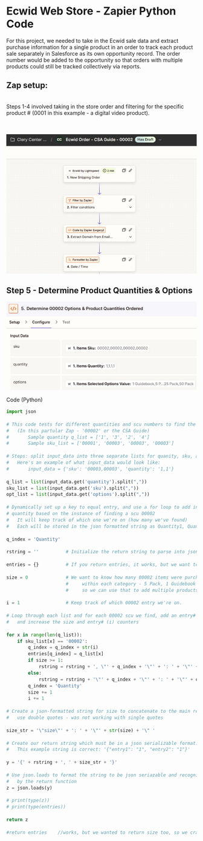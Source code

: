 # Ecwid Web Store - Zapier Python Code

For this project, we needed to take in the Ecwid sale data and extract purchase information for a single product in an order to track each product sale separately in Salesforce as its own opportunity record. The order number would be added to the opportunity so that orders with multiple products could still be tracked collectively via reports.

## Zap setup:

<br>
Steps 1-4 involved taking in the store order and filtering for the specific product # (0001 in this example - a digital video product).
<br>
<br>
<br>

![alt text](./assets/01-Ecwid-CSAGuide-Steps1-4.jpg "Steps 1-4")


## Step 5 - Determine Product Quantities & Options

![alt text](./assets/02-CSAGuide-DetermineOptions.jpg "Zap web listing")

Code (Python)
```python
import json

# This code tests for different quantities and scu numbers to find the one we're looking for 
#   (In this partular Zap - '00002' or the CSA Guide)
#       Sample quantity q_list = ['1', '3', '2', '4']
#       Sample sku_list = ['00001', '00003', '00003', '00003']

# Steps: split input_data into three separate lists for quanity, sku, and options
#   Here's an example of what input_data would look like:
#       input_data = {'sku': '00003,00003', 'quantity': '1,1'}

q_list = list(input_data.get('quantity').split(","))
sku_list = list(input_data.get('sku').split(","))
opt_list = list(input_data.get('options').split(","))

# Dynamically set up a key to equal entry, and use a for loop to add in which 
# quantity based on the instance of finding a scu 00002
#   It will keep track of which one we're on (how many we've found)
#   Each will be stored in the json formatted string as Quantity1, Quantity2

q_index = 'Quantity'

rstring = ''          # Initialize the return string to parse into json loads

entries = {}          # If you return entries, it works, but we want to return size too

size = 0              # We want to know how many 00002 items were purchased
                      #     within each category - 5 Pack, 1 Guidebook
                      #     so we can use that to add multiple products by pricebook entry ids

i = 1                 # Keep track of which 00002 entry we're on. 

# Loop through each list and for each 00002 scu we find, add an entry# to the string
#   and increase the size and entry# (i) counters

for x in range(len(q_list)):
    if sku_list[x] == '00002':
        q_index = q_index + str(i)
        entries[q_index] = q_list[x]
        if size >= 1:
            rstring = rstring + ', \"' + q_index + '\"' + ': ' + '\"' + q_list[x] + '\"'
        else:
            rstring = rstring + '\"' + q_index + '\"' + ': ' + '\"' + q_list[x] + '\"'
        q_index = 'Quantity'
        size += 1
        i += 1

# Create a json-formatted string for size to concatenate to the main return string
#   use double quotes - was not working with single quotes

size_str = '\"size\"' + ': ' + '\"' + str(size) + '\" '

# Create our return string which must be in a json serializable format.
#   This example string is correct: '{"entry1": "1", "entry2": "1"}'

y = '{' + rstring + ', ' + size_str + '}'

# Use json.loads to format the string to be json seriazable and recognized 
#   by the return function
z = json.loads(y)

# print(type(z))
# print(type(entries))

return z

#return entries    //works, but we wanted to return size too, so we craft a customized string y above

```